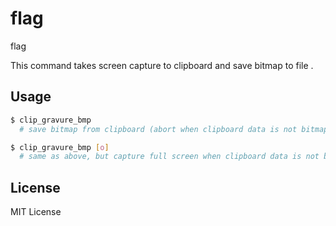 flag
====

flag

This command takes screen capture to clipboard and save bitmap to file .


Usage
-----

``` bash
$ clip_gravure_bmp
  # save bitmap from clipboard (abort when clipboard data is not bitmap)

$ clip_gravure_bmp [o]
  # same as above, but capture full screen when clipboard data is not bitmap
```


License
-------

MIT License

